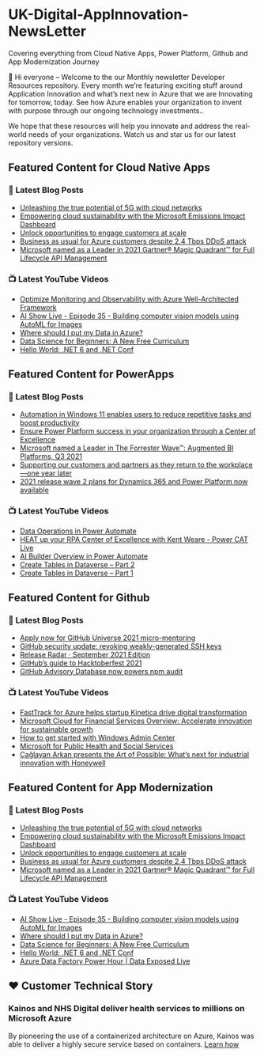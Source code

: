 # UK-Digital-AppInnovation-NewsLetter

Covering everything from Cloud Native Apps, Power Platform, Github and App Modernization Journey

👋 Hi everyone – Welcome to the our Monthly newsletter Developer Resources repository. Every month we’re featuring exciting stuff around Application Innovation and what’s next new in Azure that we are Innovating for tomorrow, today. See how Azure enables your organization to invent with purpose through our ongoing technology investments..


We hope that these resources will help you innovate and address the real-world needs of your organizations. Watch us and star us for our latest repository versions.

## Featured Content for Cloud Native Apps


### 📝 Latest Blog Posts

    
<!-- BLOGCNA:START -->
- [Unleashing the true potential of 5G with cloud networks](https://azure.microsoft.com/blog/unleashing-the-true-potential-of-5g-with-cloud-networks/)
- [Empowering cloud sustainability with the Microsoft Emissions Impact Dashboard](https://azure.microsoft.com/blog/empowering-cloud-sustainability-with-the-microsoft-emissions-impact-dashboard/)
- [Unlock opportunities to engage customers at scale](https://azure.microsoft.com/blog/unlock-opportunities-to-engage-customers-at-scale/)
- [Business as usual for Azure customers despite 2.4 Tbps DDoS attack](https://azure.microsoft.com/blog/business-as-usual-for-azure-customers-despite-24-tbps-ddos-attack/)
- [Microsoft named as a Leader in 2021 Gartner® Magic Quadrant™ for Full Lifecycle API Management](https://azure.microsoft.com/blog/microsoft-named-as-a-leader-in-2021-gartner-magic-quadrant-for-full-lifecycle-api-management/)
<!-- BLOGCNA:END -->

### 📺 Latest YouTube Videos

 
<!-- YOUTUBECNA:START -->
- [Optimize Monitoring and Observability with Azure Well-Architected Framework](https://www.youtube.com/watch?v=ah_YQ-ppNDU)
- [AI Show Live - Episode 35 - Building computer vision models using AutoML for Images](https://www.youtube.com/watch?v=2g4v0bMcBdk)
- [Where should I put my Data in Azure?](https://www.youtube.com/watch?v=hIjdtgmEnEs)
- [Data Science for Beginners: A New Free Curriculum](https://www.youtube.com/watch?v=8mzavjQSMM4)
- [Hello World: .NET 6 and .NET Conf](https://www.youtube.com/watch?v=IcPHsbeXaiM)
<!-- YOUTUBECNA:END -->

##  Featured Content for PowerApps
### 📝 Latest Blog Posts
<!-- BLOGPOWER:START -->
- [Automation in Windows 11 enables users to reduce repetitive tasks and boost productivity](https://cloudblogs.microsoft.com/powerplatform/2021/10/04/automation-in-windows-11-enables-users-to-reduce-repetitive-tasks-and-boost-productivity/)
- [Ensure Power Platform success in your organization through a Center of Excellence](https://cloudblogs.microsoft.com/powerplatform/2021/09/20/ensure-power-platform-success-in-your-organization-through-a-center-of-excellence/)
- [Microsoft named a Leader in The Forrester Wave™: Augmented BI Platforms, Q3 2021](https://powerbi.microsoft.com/en-us/blog/microsoft-named-a-leader-in-the-forrester-wave-augmented-bi-platforms-q3-2021/)
- [Supporting our customers and partners as they return to the workplace—one year later](https://cloudblogs.microsoft.com/powerplatform/2021/07/15/supporting-our-customers-and-partners-as-they-return-to-the-workplace-one-year-later/)
- [2021 release wave 2 plans for Dynamics 365 and Power Platform now available](https://cloudblogs.microsoft.com/dynamics365/bdm/2021/07/15/2021-release-wave-2-plans-for-dynamics-365-and-power-platform-now-available/)
<!-- BLOGPOWER:END -->
 ### 📺 Latest YouTube Videos
    
<!-- YOUTUBEPOWER:START -->
- [Data Operations in Power Automate](https://www.youtube.com/watch?v=uL5IfAMvW98)
- [HEAT up your RPA Center of Excellence with Kent Weare - Power CAT Live](https://www.youtube.com/watch?v=utV_qTe6H4s)
- [AI Builder Overview in Power Automate](https://www.youtube.com/watch?v=D7p-sSauBTQ)
- [Create Tables in Dataverse – Part 2](https://www.youtube.com/watch?v=SCTSftWTTDc)
- [Create Tables in Dataverse – Part 1](https://www.youtube.com/watch?v=txHnZ7ZymEI)
<!-- YOUTUBEPOWER:END -->

##  Featured Content for Github
### 📝 Latest Blog Posts
<!-- BLOGGITHUB:START -->
- [Apply now for GitHub Universe 2021 micro-mentoring](https://github.blog/2021-10-12-apply-github-universe-2021-micro-mentoring/)
- [GitHub security update: revoking weakly-generated SSH keys](https://github.blog/2021-10-11-github-security-update-revoking-weakly-generated-ssh-keys/)
- [Release Radar · September 2021 Edition](https://github.blog/2021-10-08-release-radar-aug-2021/)
- [GitHub&#8217;s guide to Hacktoberfest 2021](https://github.blog/2021-10-07-githubs-guide-hacktoberfest-2021/)
- [GitHub Advisory Database now powers npm audit](https://github.blog/2021-10-07-github-advisory-database-now-powers-npm-audit/)
<!-- BLOGGITHUB:END -->
### 📺 Latest YouTube Videos
<!-- YOUTUBEGITHUB:START -->
- [FastTrack for Azure helps startup Kinetica drive digital transformation](https://www.youtube.com/watch?v=lZ0yQtGnWe8)
- [Microsoft Cloud for Financial Services Overview: Accelerate innovation for sustainable growth](https://www.youtube.com/watch?v=qSmsfJ5ieZE)
- [How to get started with Windows Admin Center](https://www.youtube.com/watch?v=JQ1aHG8yZkQ)
- [Microsoft for Public Health and Social Services](https://www.youtube.com/watch?v=G31-XLmBb14)
- [Çağlayan Arkan presents the Art of Possible: What’s next for industrial innovation with Honeywell](https://www.youtube.com/watch?v=hZKC-V7vQhM)
<!-- YOUTUBEGITHUB:END -->
##  Featured Content for App Modernization
### 📝 Latest Blog Posts
<!-- BLOGAPPMOD:START -->
- [Unleashing the true potential of 5G with cloud networks](https://azure.microsoft.com/blog/unleashing-the-true-potential-of-5g-with-cloud-networks/)
- [Empowering cloud sustainability with the Microsoft Emissions Impact Dashboard](https://azure.microsoft.com/blog/empowering-cloud-sustainability-with-the-microsoft-emissions-impact-dashboard/)
- [Unlock opportunities to engage customers at scale](https://azure.microsoft.com/blog/unlock-opportunities-to-engage-customers-at-scale/)
- [Business as usual for Azure customers despite 2.4 Tbps DDoS attack](https://azure.microsoft.com/blog/business-as-usual-for-azure-customers-despite-24-tbps-ddos-attack/)
- [Microsoft named as a Leader in 2021 Gartner® Magic Quadrant™ for Full Lifecycle API Management](https://azure.microsoft.com/blog/microsoft-named-as-a-leader-in-2021-gartner-magic-quadrant-for-full-lifecycle-api-management/)
<!-- BLOGAPPMOD:END -->
### 📺 Latest YouTube Videos
<!-- YOUTUBEAPPMOD:START -->
- [AI Show Live - Episode 35 - Building computer vision models using AutoML for Images](https://www.youtube.com/watch?v=2g4v0bMcBdk)
- [Where should I put my Data in Azure?](https://www.youtube.com/watch?v=hIjdtgmEnEs)
- [Data Science for Beginners: A New Free Curriculum](https://www.youtube.com/watch?v=8mzavjQSMM4)
- [Hello World: .NET 6 and .NET Conf](https://www.youtube.com/watch?v=IcPHsbeXaiM)
- [Azure Data Factory Power Hour | Data Exposed Live](https://www.youtube.com/watch?v=ZmjXPprXEEI)
<!-- YOUTUBEAPPMOD:END -->


## ♥️ Customer Technical Story 

### Kainos and NHS Digital deliver health services to millions on Microsoft Azure

By pioneering the use of a containerized architecture on Azure, Kainos was able to deliver a highly secure service based on containers. [Learn how](https://customers.microsoft.com/en-us/story/1368348549535774520-kainos-and-nhs-digital-deliver-health-services-to-millions-on-microsoft-azure)

